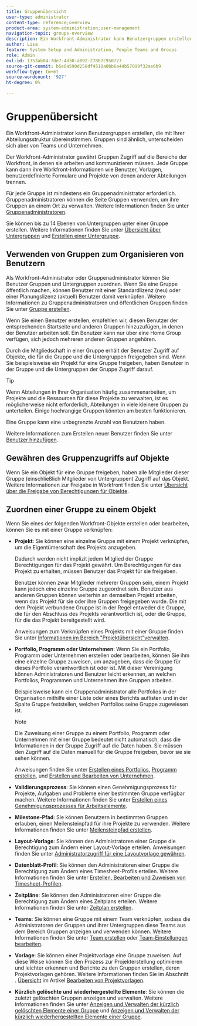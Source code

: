 ```yaml
---
title: Gruppenübersicht
user-type: administrator
content-type: reference;overview
product-area: system-administration;user-management
navigation-topic: groups-overview
description: Ein Workfront-Administrator kann Benutzergruppen erstellen, die mit Ihrer Abteilungsstruktur übereinstimmen. Gruppen sind ähnlich, unterscheiden sich aber von Teams und Unternehmen.
author: Lisa
feature: System Setup and Administration, People Teams and Groups
role: Admin
exl-id: 1353ab04-7de7-4d30-a092-27807c950777
source-git-commit: b5e0a590d258df4510a0bb6a44b57099f32ae6b9
workflow-type: tm+mt
source-wordcount: '927'
ht-degree: 0%

---
```


# Gruppenübersicht

<!-- Audited: 01/2024 -->

Ein Workfront-Administrator kann Benutzergruppen erstellen, die mit Ihrer Abteilungsstruktur übereinstimmen. Gruppen sind ähnlich, unterscheiden sich aber von Teams und Unternehmen.

Der Workfront-Administrator gewährt Gruppen Zugriff auf die Bereiche der Workfront, in denen sie arbeiten und kommunizieren müssen. Jede Gruppe kann dann ihre Workfront-Informationen wie Benutzer, Vorlagen, benutzerdefinierte Formulare und Projekte von denen anderer Abteilungen trennen.

Für jede Gruppe ist mindestens ein Gruppenadministrator erforderlich. Gruppenadministratoren können die Seite Gruppen verwenden, um ihre Gruppen an einem Ort zu verwalten. Weitere Informationen finden Sie unter [Gruppenadministratoren](../../../administration-and-setup/manage-groups/group-roles/group-administrators.md).

Sie können bis zu 14 Ebenen von Untergruppen unter einer Gruppe erstellen. Weitere Informationen finden Sie unter [Übersicht über Untergruppen](../../../administration-and-setup/manage-groups/groups-overview/subgroups.md) und [Erstellen einer Untergruppe](../../../administration-and-setup/manage-groups/create-and-manage-subgroups/create-a-subgroup.md).

## Verwenden von Gruppen zum Organisieren von Benutzern

Als Workfront-Administrator oder Gruppenadministrator können Sie Benutzer Gruppen und Untergruppen zuordnen. Wenn Sie eine Gruppe öffentlich machen, können Benutzer mit einer Standardlizenz (neu) oder einer Planungslizenz (aktuell) Benutzer damit verknüpfen. Weitere Informationen zu Gruppenadministratoren und öffentlichen Gruppen finden Sie unter [Gruppe erstellen](../../../administration-and-setup/manage-groups/create-and-manage-groups/create-a-group.md).

Wenn Sie einen Benutzer erstellen, empfehlen wir, diesen Benutzer der entsprechenden Startseite und anderen Gruppen hinzuzufügen, in denen der Benutzer arbeiten soll. Ein Benutzer kann nur über eine Home Group verfügen, sich jedoch mehreren anderen Gruppen angehören.

Durch die Mitgliedschaft in einer Gruppe erhält der Benutzer Zugriff auf Objekte, die für die Gruppe und die Untergruppen freigegeben sind. Wenn Sie beispielsweise ein Projekt für eine Gruppe freigeben, haben Benutzer in der Gruppe und die Untergruppen der Gruppe Zugriff darauf.

>[!TIP]
>
>Wenn Abteilungen in Ihrer Organisation häufig zusammenarbeiten, um Projekte und die Ressourcen für diese Projekte zu verwalten, ist es möglicherweise nicht erforderlich, Abteilungen in viele kleinere Gruppen zu unterteilen. Einige hochrangige Gruppen könnten am besten funktionieren.

Eine Gruppe kann eine unbegrenzte Anzahl von Benutzern haben.

Weitere Informationen zum Erstellen neuer Benutzer finden Sie unter [Benutzer hinzufügen](../../../administration-and-setup/add-users/add-users.md).

## Gewähren des Gruppenzugriffs auf Objekte

Wenn Sie ein Objekt für eine Gruppe freigeben, haben alle Mitglieder dieser Gruppe (einschließlich Mitglieder von Untergruppen) Zugriff auf das Objekt. Weitere Informationen zur Freigabe in Workfront finden Sie unter [Übersicht über die Freigabe von Berechtigungen für Objekte](../../../workfront-basics/grant-and-request-access-to-objects/sharing-permissions-on-objects-overview.md).

## Zuordnen einer Gruppe zu einem Objekt

Wenn Sie eines der folgenden Workfront-Objekte erstellen oder bearbeiten, können Sie es mit einer Gruppe verknüpfen:

* **Projekt**: Sie können eine einzelne Gruppe mit einem Projekt verknüpfen, um die Eigentümerschaft des Projekts anzugeben.

  Dadurch werden nicht implizit jedem Mitglied der Gruppe Berechtigungen für das Projekt gewährt. Um Berechtigungen für das Projekt zu erhalten, müssen Benutzer das Projekt für sie freigeben.

  Benutzer können zwar Mitglieder mehrerer Gruppen sein, einem Projekt kann jedoch eine einzelne Gruppe zugeordnet sein. Benutzer aus anderen Gruppen können weiterhin an demselben Projekt arbeiten, wenn das Projekt für sie oder ihre Gruppen freigegeben wurde. Die mit dem Projekt verbundene Gruppe ist in der Regel entweder die Gruppe, die für den Abschluss des Projekts verantwortlich ist, oder die Gruppe, für die das Projekt bereitgestellt wird.

  Anweisungen zum Verknüpfen eines Projekts mit einer Gruppe finden Sie unter [Informationen im Bereich &quot;Projektübersicht&quot;verwalten](../../../manage-work/projects/manage-projects/understand-project-overview-area.md).

* **Portfolio, Programm oder Unternehmen**: Wenn Sie ein Portfolio, Programm oder Unternehmen erstellen oder bearbeiten, können Sie ihm eine einzelne Gruppe zuweisen, um anzugeben, dass die Gruppe für dieses Portfolio verantwortlich ist oder ist. Mit dieser Vereinigung können Administratoren und Benutzer leicht erkennen, an welchen Portfolios, Programmen und Unternehmen ihre Gruppen arbeiten.

  Beispielsweise kann ein Gruppenadministrator alle Portfolios in der Organisation mithilfe einer Liste oder eines Berichts auflisten und in der Spalte Gruppe feststellen, welchen Portfolios seine Gruppe zugewiesen ist.

  >[!NOTE]
  >
  >Die Zuweisung einer Gruppe zu einem Portfolio, Programm oder Unternehmen mit einer Gruppe bedeutet nicht automatisch, dass die Informationen in der Gruppe Zugriff auf die Daten haben. Sie müssen den Zugriff auf die Daten manuell für die Gruppe freigeben, bevor sie sie sehen können.

  Anweisungen finden Sie unter [Erstellen eines Portfolios](../../../manage-work/portfolios/create-and-manage-portfolios/create-portfolios.md), [Programm erstellen](../../../manage-work/portfolios/create-and-manage-programs/create-program.md), und [Erstellen und Bearbeiten von Unternehmen](../../../administration-and-setup/set-up-workfront/organizational-setup/create-and-edit-companies.md).

* **Validierungsprozess**: Sie können einen Genehmigungsprozess für Projekte, Aufgaben und Probleme einer bestimmten Gruppe verfügbar machen. Weitere Informationen finden Sie unter [Erstellen eines Genehmigungsprozesses für Arbeitselemente](../../../administration-and-setup/customize-workfront/configure-approval-milestone-processes/create-approval-processes.md).
* **Milestone-Pfad**: Sie können Benutzern in bestimmten Gruppen erlauben, einen Meilensteinpfad für ihre Projekte zu verwenden. Weitere Informationen finden Sie unter [Meilensteinpfad erstellen](../../../administration-and-setup/customize-workfront/configure-approval-milestone-processes/create-milestone-path.md).
* **Layout-Vorlage**: Sie können den Administratoren einer Gruppe die Berechtigung zum Ändern einer Layout-Vorlage erteilen. Anweisungen finden Sie unter [Administratorzugriff für eine Layoutvorlage gewähren](../../../administration-and-setup/customize-workfront/use-layout-templates/grant-admin-access-layout-template.md).

* **Datenblatt-Profil**: Sie können den Administratoren einer Gruppe die Berechtigung zum Ändern eines Timesheet-Profils erteilen. Weitere Informationen finden Sie unter [Erstellen, Bearbeiten und Zuweisen von Timesheet-Profilen](../../../timesheets/create-and-manage-timesheets/create-timesheet-profiles.md).

* **Zeitpläne**: Sie können den Administratoren einer Gruppe die Berechtigung zum Ändern eines Zeitplans erteilen. Weitere Informationen finden Sie unter [Zeitplan erstellen](../../../administration-and-setup/set-up-workfront/configure-timesheets-schedules/create-schedules.md).
* **Teams**: Sie können eine Gruppe mit einem Team verknüpfen, sodass die Administratoren der Gruppen und ihrer Untergruppen diese Teams aus dem Bereich Gruppen anzeigen und verwenden können. Weitere Informationen finden Sie unter [Team erstellen](../../../people-teams-and-groups/create-and-manage-teams/create-a-team.md) oder [Team-Einstellungen bearbeiten](../../../people-teams-and-groups/create-and-manage-teams/edit-team-settings.md).
* **Vorlage**: Sie können einer Projektvorlage eine Gruppe zuweisen. Auf diese Weise können Sie den Prozess zur Projekterstellung optimieren und leichter erkennen und Berichte zu den Gruppen erstellen, deren Projektvorlagen gehören. Weitere Informationen finden Sie im Abschnitt . [Übersicht](../../../manage-work/projects/create-and-manage-templates/edit-templates.md#overview) im Artikel [Bearbeiten von Projektvorlagen](../../../manage-work/projects/create-and-manage-templates/edit-templates.md).

* **Kürzlich gelöschte und wiederhergestellte Elemente**: Sie können die zuletzt gelöschten Gruppen anzeigen und verwalten. Weitere Informationen finden Sie unter [Anzeigen und Verwalten der kürzlich gelöschten Elemente einer Gruppe](../../../administration-and-setup/manage-groups/work-with-group-objects/view-manage-groups-recently-deleted-objects.md) und [Anzeigen und Verwalten der kürzlich wiederhergestellten Elemente einer Gruppe](../../../administration-and-setup/manage-groups/work-with-group-objects/view-manage-groups-recently-restored-objects.md).
